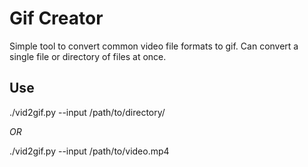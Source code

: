 # Gif Creator

Simple tool to convert common video file formats to gif. Can convert a single file or directory of files at once.

## Use

./vid2gif.py --input /path/to/directory/

_OR_

./vid2gif.py --input /path/to/video.mp4
